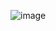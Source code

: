 ![image](https://github.com/Wen-Estevez/Wen-Estevez/assets/29679032/7e100b29-a5ea-440a-ab9a-a162cd657934)



<!--
**Wen-Estevez/Wen-Estevez** is a ✨ _special_ ✨ repository because its `README.md` (this file) appears on your GitHub profile.

Here are some ideas to get you started:

- 🔭 I’m currently working on ...
- 🌱 I’m currently learning ...
- 👯 I’m looking to collaborate on ...
- 🤔 I’m looking for help with ...
- 💬 Ask me about ...
- 📫 How to reach me: ...
- 😄 Pronouns: ...
- ⚡ Fun fact: ...
-->
